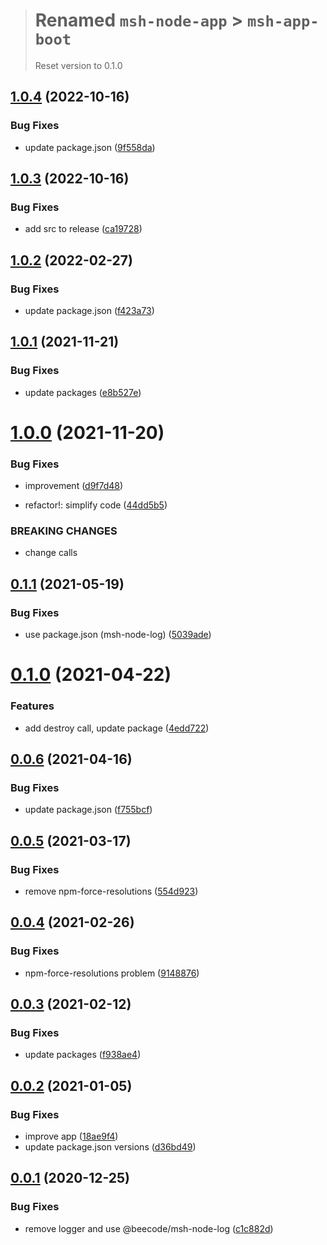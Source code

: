 > # Renamed `msh-node-app` > `msh-app-boot`
> Reset version to 0.1.0

## [1.0.4](https://github.com/beecode-rs/msh-node-app/compare/v1.0.3...v1.0.4) (2022-10-16)


### Bug Fixes

* update package.json ([9f558da](https://github.com/beecode-rs/msh-node-app/commit/9f558da54fb09cfe7331c0386cde835a7b0c95b6))

## [1.0.3](https://github.com/beecode-rs/msh-node-app/compare/v1.0.2...v1.0.3) (2022-10-16)


### Bug Fixes

* add src to release ([ca19728](https://github.com/beecode-rs/msh-node-app/commit/ca19728dda71ad1da90d16a1052c181fa68881f4))

## [1.0.2](https://github.com/beecode-rs/msh-node-app/compare/v1.0.1...v1.0.2) (2022-02-27)


### Bug Fixes

* update package.json ([f423a73](https://github.com/beecode-rs/msh-node-app/commit/f423a7373dcc3007a80731bb46607fa59c73864d))

## [1.0.1](https://github.com/beecode-rs/msh-node-app/compare/v1.0.0...v1.0.1) (2021-11-21)


### Bug Fixes

* update packages ([e8b527e](https://github.com/beecode-rs/msh-node-app/commit/e8b527e58c179df77cde8ee369e4fe5f87ee4b7c))

# [1.0.0](https://github.com/beecode-rs/msh-node-app/compare/v0.1.1...v1.0.0) (2021-11-20)


### Bug Fixes

* improvement ([d9f7d48](https://github.com/beecode-rs/msh-node-app/commit/d9f7d48f342c6eb74daa25de0ca55da4236d430e))


* refactor!: simplify code ([44dd5b5](https://github.com/beecode-rs/msh-node-app/commit/44dd5b5fdbe3e721bda2f4098145e20a8d04773c))


### BREAKING CHANGES

* change calls

## [0.1.1](https://github.com/beecode-rs/msh-node-app/compare/v0.1.0...v0.1.1) (2021-05-19)


### Bug Fixes

* use package.json (msh-node-log) ([5039ade](https://github.com/beecode-rs/msh-node-app/commit/5039ade3e5a36b45bbe0f24032305851edca7f7b))

# [0.1.0](https://github.com/beecode-rs/msh-node-app/compare/v0.0.6...v0.1.0) (2021-04-22)


### Features

* add destroy call, update package ([4edd722](https://github.com/beecode-rs/msh-node-app/commit/4edd7221d5a296d85577b8054b4d25739dc1ed40))

## [0.0.6](https://github.com/beecode-rs/msh-node-app/compare/v0.0.5...v0.0.6) (2021-04-16)


### Bug Fixes

* update package.json ([f755bcf](https://github.com/beecode-rs/msh-node-app/commit/f755bcf05768e316f43e8aeb7e56bb841fd1eec2))

## [0.0.5](https://github.com/beecode-rs/msh-node-app/compare/v0.0.4...v0.0.5) (2021-03-17)


### Bug Fixes

* remove npm-force-resolutions ([554d923](https://github.com/beecode-rs/msh-node-app/commit/554d923bc1e2a9519db9e0d189abbea68ef00035))

## [0.0.4](https://github.com/beecode-rs/msh-node-app/compare/v0.0.3...v0.0.4) (2021-02-26)


### Bug Fixes

* npm-force-resolutions problem ([9148876](https://github.com/beecode-rs/msh-node-app/commit/91488764a0c7eaef9de9622287e39f38eb2684bb))

## [0.0.3](https://github.com/beecode-rs/msh-node-app/compare/v0.0.2...v0.0.3) (2021-02-12)


### Bug Fixes

* update packages ([f938ae4](https://github.com/beecode-rs/msh-node-app/commit/f938ae44a623e606ad6a03530ea011045883cc94))

## [0.0.2](https://github.com/beecode-rs/msh-node-app/compare/v0.0.1...v0.0.2) (2021-01-05)


### Bug Fixes

* improve app ([18ae9f4](https://github.com/beecode-rs/msh-node-app/commit/18ae9f4bfcc0a4f12e04f4e6ad97eb331ae6feed))
* update package.json versions ([d36bd49](https://github.com/beecode-rs/msh-node-app/commit/d36bd49e2cfabd7013ad941401188fce25776f41))

## [0.0.1](https://github.com/beecode-rs/msh-node-app/compare/v0.0.0...v0.0.1) (2020-12-25)


### Bug Fixes

* remove logger and use @beecode/msh-node-log ([c1c882d](https://github.com/beecode-rs/msh-node-app/commit/c1c882dbf1b2de9ef68ad83258aea8c6352b2f6f))
